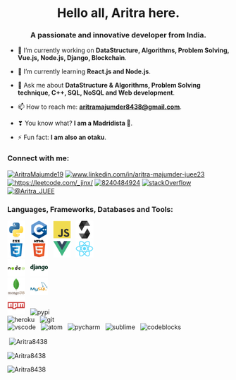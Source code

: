 <h1 align="center">Hello all, Aritra here.</h1>
<h3 align="center">A passionate and innovative developer from India.</h3>


- 🔭 I’m currently working on **DataStructure, Algorithms, Problem Solving, Vue.js, Node.js, Django, Blockchain**.

- 🌱 I’m currently learning **React.js and Node.js**.

- 💬 Ask me about **DataStructure & Algorithms, Problem Solving technique, C++, SQL, NoSQL and Web development**.

- 📫 How to reach me: **aritramajumder8438@gmail.com**.

- ❣ You know what? **I am a Madridista 🤍**.

- ⚡ Fun fact: **I am also an otaku**.

<h3 align="left">Connect with me:</h3>
<p align="left">
<a href="https://twitter.com/AritraMajumde19" target="blank"><img align="center" src="https://raw.githubusercontent.com/rahuldkjain/github-profile-readme-generator/master/src/images/icons/Social/twitter.svg" alt="AritraMajumde19" height="30" width="40" /></a>
<a href="https://www.linkedin.com/in/aritra-majumder-juee23" target="blank"><img align="center" src="https://raw.githubusercontent.com/rahuldkjain/github-profile-readme-generator/master/src/images/icons/Social/linked-in-alt.svg" alt="www.linkedin.com/in/aritra-majumder-juee23" height="30" width="40" /></a>
<a href="https://leetcode.com/_jinx/" target="blank"><img align="center" src="https://raw.githubusercontent.com/rahuldkjain/github-profile-readme-generator/master/src/images/icons/Social/leet-code.svg" alt="https://leetcode.com/_jinx/" height="30" width="40" /></a>
<a href="https://api.whatsapp.com/send?phone=8240484924" target="blank"><img align="center" src="https://raw.githubusercontent.com/rahuldkjain/github-profile-readme-generator/master/src/images/icons/Social/whatsapp.svg" alt="8240484924" height="30" width="40" /></a>
<a href="https://stackexchange.com/users/14895077/aritra-majumder" target="blank"><img align="center" src="https://raw.githubusercontent.com/rahuldkjain/github-profile-readme-generator/master/src/images/icons/Social/stack-overflow.svg" alt="stackOverflow" height="30" width="40" /></a>
<a href="https://t.me/Aritra_JUEE" target="blank"><img align="center" src="https://upload.wikimedia.org/wikipedia/commons/thumb/8/82/Telegram_logo.svg/2048px-Telegram_logo.svg.png" alt="@Aritra_JUEE" height="30" width="30" /></a>

<h3 align="left">Languages, Frameworks, Databases and Tools:</h3>
<p align="left"> 
<a> <img src="https://raw.githubusercontent.com/devicons/devicon/master/icons/python/python-original.svg" alt="python3" width="40" height="40"/> </a> &nbsp <a> <img src="https://raw.githubusercontent.com/devicons/devicon/master/icons/cplusplus/cplusplus-original.svg" alt="cplusplus" width="40" height="40"/> </a>&nbsp<a> <img src="https://raw.githubusercontent.com/devicons/devicon/master/icons/javascript/javascript-original.svg" alt="JavaScript" width="40" height="40"/> </a>&nbsp<a> <img src="https://raw.githubusercontent.com/devicons/devicon/master/icons/solidity/solidity-original.svg" alt="Solidity" width="40" height="40"/> </a><br><a> <img src="https://raw.githubusercontent.com/devicons/devicon/master/icons/css3/css3-original-wordmark.svg" alt="css3" width="40" height="40"/> </a>&nbsp<a> <img src="https://raw.githubusercontent.com/devicons/devicon/master/icons/html5/html5-original-wordmark.svg" alt="html5" width="40" height="40"/> </a>&nbsp<a> <img src="https://raw.githubusercontent.com/devicons/devicon/master/icons/vuejs/vuejs-original.svg" alt="VueJS" width="40" height="40"/> </a>&nbsp<a> <img src="https://raw.githubusercontent.com/devicons/devicon/master/icons/react/react-original.svg" alt="ReactJS" width="40" height="40"/> </a><br><a> <img src="https://raw.githubusercontent.com/devicons/devicon/master/icons/nodejs/nodejs-original-wordmark.svg" alt="nodejs" width="40" height="40"/> </a>&nbsp<a> <img src="https://raw.githubusercontent.com/devicons/devicon/master/icons/django/django-plain-wordmark.svg" alt="django" width="40" height="40"/> </a><br><a> <img src="https://raw.githubusercontent.com/devicons/devicon/master/icons/mongodb/mongodb-original-wordmark.svg" alt="mongodb" width="40" height="40"/> </a> &nbsp <a> <img src="https://raw.githubusercontent.com/devicons/devicon/master/icons/mysql/mysql-original-wordmark.svg" alt="mysql" width="40" height="40"/> </a><br><a> <img src="https://raw.githubusercontent.com/devicons/devicon/master/icons/npm/npm-original-wordmark.svg" alt="npm" width="40" height="40"/> </a>&nbsp<a> <img src="https://miro.medium.com/max/1024/0*Pt6k305uPu1iGz0h.png" alt="pypi" width="40" height="40"/> </a><br><a><img src="https://www.liblogo.com/img-logo/he246h752-heroku-logo-heroku-original-wordmark-logo-free-icon-of-devicon.png" alt="heroku" width="40" height="40"></a> &nbsp <a><img src="https://upload.wikimedia.org/wikipedia/commons/thumb/3/3f/Git_icon.svg/2048px-Git_icon.svg.png" alt="git" width="40" height="40"></a><br><a><img src="https://upload.wikimedia.org/wikipedia/commons/thumb/9/9a/Visual_Studio_Code_1.35_icon.svg/2048px-Visual_Studio_Code_1.35_icon.svg.png" alt="vscode" width="40" height="40"></a> &nbsp <a><img src="https://icon-library.com/images/atom-icon-png/atom-icon-png-28.jpg" alt="atom" width="40" height="40"></a> &nbsp <a><img src="https://upload.wikimedia.org/wikipedia/commons/thumb/1/1d/PyCharm_Icon.svg/1024px-PyCharm_Icon.svg.png" alt="pycharm" width="40" height="40"></a> &nbsp <a><img src="https://www.sublimehq.com/images/sublime_text.png" alt="sublime" width="40" height="40"></a> &nbsp <a><img src="https://upload.wikimedia.org/wikipedia/commons/thumb/b/bb/Breezeicons-apps-48-codeblocks.svg/1024px-Breezeicons-apps-48-codeblocks.svg.png" alt="codeblocks" width="40" height="40"></a>    
</p>

<p>&nbsp;<img align="center" src="https://github-readme-stats.vercel.app/api?username=Aritra8438&show_icons=true&locale=en&theme=moltack" alt="Aritra8438" /></p>

<p><img align="center" src="https://github-readme-streak-stats.herokuapp.com/?user=Aritra8438&theme=solarized-dark" alt="Aritra8438" /></p>
<p><img align="left" src="https://github-readme-stats.vercel.app/api/top-langs?username=Aritra8438&show_icons=true&locale=en&layout=detailed&theme=maroongold" alt="Aritra8438" /></p>




